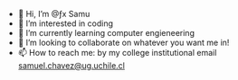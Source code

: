 - 👋 Hi, I’m @ƒx Samu
- 👀 I’m interested in coding
- 🌱 I’m currently learning computer engieneering
- 💞️ I’m looking to collaborate on whatever you want me in!
- 📫 How to reach me: by my college institutional email samuel.chavez@ug.uchile.cl
